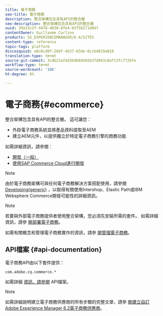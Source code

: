 ```yaml
---
title: 電子商務
seo-title: 電子商務
description: 整合架構包含具有API的整合層
seo-description: 整合架構包含具有API的整合層
uuid: 39a13c2f-4478-4030-8fe4-03f5b271d04f
contentOwner: Guillaume Carlino
products: SG_EXPERIENCEMANAGER/6.4/SITES
content-type: reference
topic-tags: platform
discoiquuid: a8c0cd0f-268f-4b37-83de-0ccbd819a016
translation-type: tm+mt
source-git-commit: 3cdb22af4d3b9b8450263fd843c8af13fc772bfe
workflow-type: tm+mt
source-wordcount: '186'
ht-degree: 0%

---
```



# 電子商務{#ecommerce}

整合架構包含具有API的整合層。 這可讓您：

* 外掛電子商務系統並將產品資料提取至AEM
* 建立AEM元件，以提供獨立於特定電子商務引擎的商務功能

如需詳細資訊，請參閱：

* [開發（一般）](/help/sites-developing/generic.md)
* [使用SAP Commerce Cloud進行開發](/help/sites-developing/sap-commerce-cloud.md)

>[!NOTE]
>
>由於電子商務架構可與任何電子商務解決方案搭配使用，請參閱 [Developing(generic)](/help/sites-developing/generic.md) ，以取得有關使用Intershop、Elastic Path或IBM Websphere Commerce開發可能性的詳細資訊。

>[!NOTE]
>
>若要與外部電子商務提供者使用整合架構，您必須先安裝所需的套件。 如需詳細資訊，請參 [閱部署電子商務](/help/sites-deploying/ecommerce.md)。
>
>如需有關概念和管理電子商務實作的資訊，請參 [閱管理電子商務](/help/sites-administering/ecommerce.md)。

## API檔案 {#api-documentation}

電子商務API由以下套件提供：

`com.adobe.cq.commerce.*`

如需詳細 [資訊，請參閱](https://helpx.adobe.com/experience-manager/6-4/sites/developing/using/reference-materials/javadoc/index.html) API檔案。

>[!NOTE]
>
>如需詳細說明建立電子商務供應商的所有步驟的完整文章，請參 [閱建立自訂Adobe Experience Manager 6.2電子商務供應商](https://helpx.adobe.com/experience-manager/using/ecommerce62.html)。

